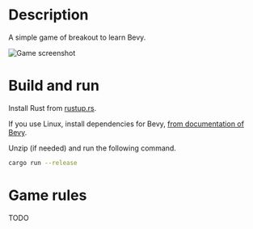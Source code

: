 # Description

A simple game of breakout to learn Bevy.

![Game screenshot](screenshots/game.png?raw=true)

# Build and run

Install Rust from [rustup.rs](https://rustup.rs/).

If you use Linux, install dependencies for Bevy, [from documentation of Bevy](https://github.com/bevyengine/bevy/blob/main/docs/linux_dependencies.md).

Unzip (if needed) and run the following command.

```bash
cargo run --release
```

# Game rules

TODO
